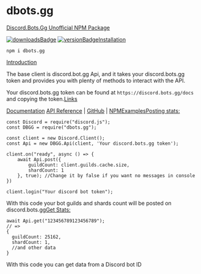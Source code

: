 # dbots.gg

[Discord.Bots.Gg Unofficial NPM Package]()

[![downloadsBadge](https://img.shields.io/npm/dt/dbots.gg?style=for-the-badge)](https://npmjs.com/dbots.gg) [![versionBadge](https://img.shields.io/npm/v/dbots.gg?style=for-the-badge)](https://npmjs.com/dbots.gg)[Installation]()

```text
npm i dbots.gg
```

[Introduction]()

The base client is discord.bot.gg Api, and it takes your discord.bots.gg token and provides you with plenty of methods to interact with the API.

Your discord.bots.gg token can be found at `https://discord.bots.gg/docs` and copying the token.[Links]()

[Documentation](https://valredstone.gitbook.io/dbots-gg) [API Reference](https://discord.bots.gg/docs) \| [GitHub](https://github.com/ValRedstone/dbots.gg) \| [NPM](https://npmjs.com/package/dbots.gg)[Examples]()[Posting stats:]()

```text
const Discord = require("discord.js");
const DBGG = require("dbots.gg");

const client = new Discord.Client();
const Api = new DBGG.Api(client, 'Your discord.bots.gg token');

client.on("ready", async () => {
    await Api.post({
        guildCount: client.guilds.cache.size,
        shardCount: 1
    }, true); //Change it by false if you want no messages in console
})

client.login("Your discord bot token");
```

With this code your bot guilds and shards count will be posted on discord.bots.gg[Get Stats:]()

```text
await Api.get("123456789123456789");
// =>
{
  guildCount: 25162,
  shardCount: 1,
  //and other data
}
```

With this code you can get data from a Discord bot ID

